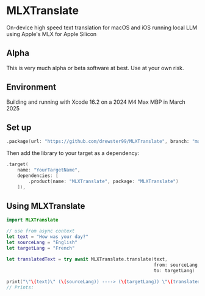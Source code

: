 # MLXTranslate
On-device high speed text translation for macOS and iOS running local LLM using Apple's MLX for Apple Silicon 

## Alpha
This is very much alpha or beta software at best.  Use at your own risk.

## Environment
Building and running with Xcode 16.2 on a 2024 M4 Max MBP in March 2025

## Set up


```swift
.package(url: "https://github.com/drewster99/MLXTranslate", branch: "main")
```

Then add the library to your target as a dependency:

```swift
.target(
    name: "YourTargetName",
    dependencies: [
        .product(name: "MLXTranslate", package: "MLXTranslate")
    ]),
```

## Using MLXTranslate

```swift
import MLXTranslate

// use from async context
let text = "How was your day?"
let sourceLang = "English"
let targetLang = "French"

let translatedText = try await MLXTranslate.translate(text,
                                                      from: sourceLang,
                                                      to: targetLang)
                                                      
print("\"\(text)\" (\(sourceLang)) ----> (\(targetLang)) \"\(translatedText)\"")
// Prints:

```
